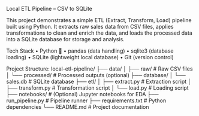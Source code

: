 Local ETL Pipeline – CSV to SQLite

This project demonstrates a simple ETL (Extract, Transform, Load) pipeline built using Python. It extracts raw sales data from CSV files, applies transformations to clean and enrich the data, and loads the processed data into a SQLite database for storage and analysis.

Tech Stack
	•	Python 🐍
	•	pandas (data handling)
	•	sqlite3 (database loading)
	•	SQLite (lightweight local database)
	•	Git (version control)

 Project Structure:
 local-etl-pipeline/
├── data/
│   ├── raw/                # Raw CSV files
│   └── processed/          # Processed outputs (optional)
├── database/
│   └── sales.db            # SQLite database
├── etl/
│   ├── extract.py          # Extraction script
│   ├── transform.py        # Transformation script
│   └── load.py             # Loading script
├── notebooks/              # (Optional) Jupyter notebooks for EDA
├── run_pipeline.py         # Pipeline runner
├── requirements.txt        # Python dependencies
└── README.md               # Project documentation

